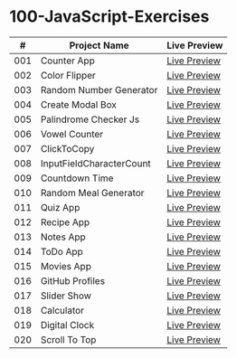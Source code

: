 # 100-JavaScript-Exercises

| #   | Project Name             | Live Preview                                                                                          |
| --- | ------------------------ | ----------------------------------------------------------------------------------------------------- |
| 001 | Counter App              | [Live Preview](https://devmohamedelshazly.github.io/100-JavaScript-APP/001-Counter-App)               |
| 002 | Color Flipper            | [Live Preview](https://devmohamedelshazly.github.io/100-JavaScript-APP/002-Color-Flipper)             |
| 003 | Random Number Generator  | [Live Preview](https://devmohamedelshazly.github.io/100-JavaScript-APP/003-Random-Number-Generator)   |
| 004 | Create Modal Box         | [Live Preview](https://devmohamedelshazly.github.io/100-JavaScript-APP/004-Create-ModalBox)           |
| 005 | Palindrome Checker Js    | [Live Preview](https://devmohamedelshazly.github.io/100-JavaScript-APP/005-Palindrome-Checker)        |
| 006 | Vowel Counter            | [Live Preview](https://devmohamedelshazly.github.io/100-JavaScript-APP/006-Vowel-Counter)             |
| 007 | ClickToCopy              | [Live Preview](https://devmohamedelshazly.github.io/100-JavaScript-APP/007-ClickToCopy)               |
| 008 | InputFieldCharacterCount | [Live Preview](https://devmohamedelshazly.github.io/100-JavaScript-APP/008-InputField-CharacterCount) |
| 009 | Countdown Time           | [Live Preview](https://devmohamedelshazly.github.io/100-JavaScript-APP/009-Countdown-Time)            |
| 010 | Random Meal Generator    | [Live Preview](https://devmohamedelshazly.github.io/100-JavaScript-APP/010-Random-Meal-Generator)     |
| 011 | Quiz App                 | [Live Preview](https://devmohamedelshazly.github.io/100-JavaScript-APP/011-Quiz-App)                  |
| 012 | Recipe App               | [Live Preview](https://devmohamedelshazly.github.io/100-JavaScript-APP/012-Recipe-App)                |
| 013 | Notes App                | [Live Preview](https://devmohamedelshazly.github.io/100-JavaScript-APP/013-Notes-App)                 |
| 014 | ToDo App                 | [Live Preview](https://devmohamedelshazly.github.io/100-JavaScript-APP/014-ToDo-App)                  |
| 015 | Movies App               | [Live Preview](https://devmohamedelshazly.github.io/100-JavaScript-APP/015-Movies-App)                |
| 016 | GitHub Profiles          | [Live Preview](https://devmohamedelshazly.github.io/100-JavaScript-APP/016-GitHub-Profiles)           |
| 017 | Slider Show              | [Live Preview](https://devmohamedelshazly.github.io/100-JavaScript-APP/017-Slider-Show)               |
| 018 | Calculator               | [Live Preview](https://devmohamedelshazly.github.io/100-JavaScript-APP/018-Calculator)                |
| 019 | Digital Clock            | [Live Preview](https://devmohamedelshazly.github.io/100-JavaScript-APP/019-Digital-Clock)             |
| 020 | Scroll To Top            | [Live Preview](https://devmohamedelshazly.github.io/100-JavaScript-APP/020-Scroll-To-Top)             |
